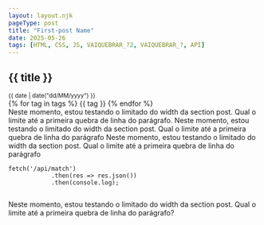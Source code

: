 ```yaml
---
layout: layout.njk
pageType: post
title: "First-post Name"
date: 2025-05-26
tags: [HTML, CSS, JS, VAIQUEBRAR_?2, VAIQUEBRAR_?, API]
---
```


<section class="publication"> 
    <!-- cabeçalho do publication -->
    <div class="publication-title">
        <h1>{{ title }}</h1>    
    </div>
    <div class="publication-details">
        <div class="publication-date">          
            <small>{{ date | date("dd/MM/yyyy") }}</small>
        </div>
        <div class="publication-tags">
            {% for tag in tags %}
            <span class="tag">{{ tag }}</span>
            {% endfor %}
        </div>
    </div> 
    <!-- conteúdo do publication -->
    <div class="content-publication">
        Neste momento, estou testando o limitado do width da section post. Qual o limite até a primeira quebra de linha do parágrafo.
        Neste momento, estou testando o limitado do width da section post. Qual o limite até a primeira quebra de linha do parágrafo
        Neste momento, estou testando o limitado do width da section post. Qual o limite até a primeira quebra de linha do parágrafo
        <pre><code class="language-javascript">fetch('/api/match')
            .then(res => res.json())
            .then(console.log);
        </code></pre>
        Neste momento, estou testando o limitado do width da section post. Qual o limite até a primeira quebra de linha do parágrafo?
    </div>

</section> 
